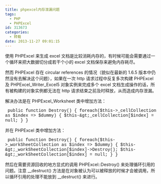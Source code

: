 ```yaml
---
title: phpexcel内存泄漏问题
tags:
  - PHP
  - PHPExcel
id: 313673
categories:
  - 转载
date: 2013-11-27 09:01:15
---
```


使用 PHPExcel 来生成 excel 文档是比较消耗内存的，有时候可能会需要通过一个循环来把大数据切分成若干个小的 excel 文档保存来避免内存耗尽。

然而 PHPExcel 存在 circular references 的情况（貌似在最新的 1.6.5 版本中仍然没有去解决这个问题），如果在一次 http 请求过程中反复多次构建 PHPExcel 及 PHPExcel_Writer_Excel5 对象实例来完成多个 excel 文档生成操作的话，所有被构建的对象实例都无法在 http 请求结束之前及时释放，从而造成内存泄漏。

解决办法是在 PHPExcel_Worksheet 类中增加方法：

<span style="font-family: 'courier new', courier, monospace;"> public function Destroy() {
foreach($this-&gt;_cellCollection as $index =&gt; $dummy) {
$this-&gt;_cellCollection[$index] = null;
}
}</span>

并在 PHPExcel 类中增加方法：

<span style="font-family: 'courier new', courier, monospace;"> public function Destroy() {
foreach($this-&gt;_workSheetCollection as $index =&gt; $dummy) {
$this-&gt;_workSheetCollection[$index]-&gt;Destroy();
$this-&gt;_workSheetCollection[$index] = null;
}
}</span>

然后在需要资源回收的地方显式的调用 PHPExcel::Destroy() 来处理循环引用的问题。注意 __destruct() 方法是在对象被认为可以被释放的时候才会被调用，所以循环引用的处理不能放到 __destruct() 来进行。